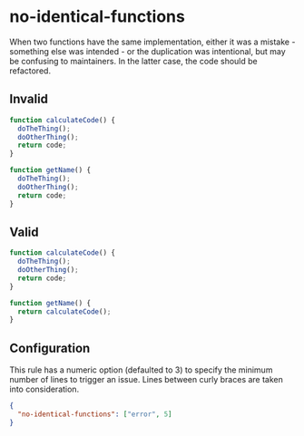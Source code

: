# no-identical-functions

When two functions have the same implementation, either it was a mistake - something else was intended - or the
duplication was intentional, but may be confusing to maintainers. In the latter case, the code should be refactored.

## Invalid

<!-- eslint-skip -->
```js invalid
function calculateCode() {
  doTheThing();
  doOtherThing();
  return code;
}

function getName() {
  doTheThing();
  doOtherThing();
  return code;
}
```

## Valid

```js valid
function calculateCode() {
  doTheThing();
  doOtherThing();
  return code;
}

function getName() {
  return calculateCode();
}
```

## Configuration

This rule has a numeric option (defaulted to 3) to specify the minimum number of lines to trigger an issue. Lines between curly braces are taken into consideration.

```json
{
  "no-identical-functions": ["error", 5]
}
```
